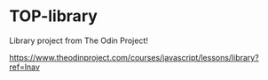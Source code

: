 # TOP-library

Library project from The Odin Project!

https://www.theodinproject.com/courses/javascript/lessons/library?ref=lnav

